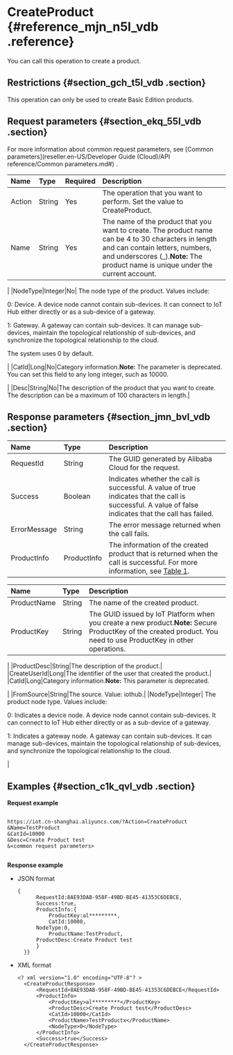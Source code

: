 # CreateProduct {#reference_mjn_n5l_vdb .reference}

You can call this operation to create a product.

## Restrictions {#section_gch_t5l_vdb .section}

This operation can only be used to create Basic Edition products.

## Request parameters {#section_ekq_55l_vdb .section}

For more information about common request parameters, see [Common parameters](reseller.en-US/Developer Guide (Cloud)/API reference/Common parameters.md#) .

|Name|Type|Required|Description|
|:---|:---|:-------|:----------|
|Action|String|Yes|The operation that you want to perform. Set the value to CreateProduct.|
|Name |String|Yes|The name of the product that you want to create. The product name can be 4 to 30 characters in length and can contain letters, numbers, and underscores \(\_\).**Note:** The product name is unique under the current account.

|
|NodeType|Integer|No| The node type of the product. Values include:

 0: Device. A device node cannot contain sub-devices. It can connect to IoT Hub either directly or as a sub-device of a gateway.

 1: Gateway. A gateway can contain sub-devices. It can manage sub-devices, maintain the topological relationship of sub-devices, and synchronize the topological relationship to the cloud.

 The system uses 0 by default.

 |
|CatId|Long|No|Category information.**Note:** The parameter is deprecated. You can set this field to any long integer, such as 10000.

|
|Desc|String|No|The description of the product that you want to create. The description can be a maximum of 100 characters in length.|

## Response parameters {#section_jmn_bvl_vdb .section}

|Name|Type|Description |
|:---|:---|:-----------|
|RequestId|String|The GUID generated by Alibaba Cloud for the request.|
|Success|Boolean|Indicates whether the call is successful. A value of true indicates that the call is successful. A value of false indicates that the call has failed.|
|ErrorMessage|String|The error message returned when the call fails.|
|ProductInfo|ProductInfo|The information of the created product that is returned when the call is successful. For more information, see [Table 1](#table_z3k_lz2_xdb).|

|Name|Type|Description |
|:---|:---|:-----------|
|ProductName|String|The name of the created product.|
|ProductKey|String|The GUID issued by IoT Platform when you create a new product.**Note:** Secure ProductKey of the created product. You need to use ProductKey in other operations.

|
|ProductDesc|String|The description of the product.|
|CreateUserId|Long|The identifier of the user that created the product.|
|CatId|Long|Category information.**Note:** This parameter is deprecated.

|
|FromSource|String|The source. Value: iothub.|
|NodeType|Integer| The product node type. Values include: 

 0: Indicates a device node. A device node cannot contain sub-devices. It can connect to IoT Hub either directly or as a sub-device of a gateway.

 1: Indicates a gateway node. A gateway can contain sub-devices. It can manage sub-devices, maintain the topological relationship of sub-devices, and synchronize the topological relationship to the cloud.

 |

## Examples {#section_c1k_qvl_vdb .section}

**Request example**

```

https://iot.cn-shanghai.aliyuncs.com/?Action=CreateProduct
&Name=TestProduct
&CatId=10000
&Desc=Create Product test
&<common request parameters>


```

**Response example**

-   JSON format

    ```
    {
          RequestId:8AE93DAB-958F-49BD-BE45-41353C6DEBCE,
          Success:true, 
          ProductInfo:{
              ProductKey:al*********, 
              CatId:10000, 
    	  NodeType:0,
              ProductName:TestProduct,
    	  ProductDesc:Create Product test
          }
      }}
    ```

-   XML format

    ```
    <? xml version="1.0" encoding="UTF-8"? > 
      <CreateProductResponse>
          <RequestId>8AE93DAB-958F-49BD-BE45-41353C6DEBCE</RequestId>
          <ProductInfo>
              <ProductKey>al*********</ProductKey>
              <ProductDesc>Create Product test</ProductDesc>
              <CatId>10000</CatId>
              <ProductName>TestProductx</ProductName>
    		  <NodeType>0</NodeType>
          </ProductInfo>
          <Success>true</Success>
      </CreateProductResponse>
    
    ```


